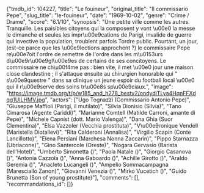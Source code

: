 {"tmdb_id": 104227, "title": "Le fouineur", "original_title": "Il commissario Pepe", "slug_title": "le-fouineur", "date": "1969-10-02", "genre": "Crime / Drame", "score": "6.1/10", "synopsis": "Une petite ville comme les autres. Tranquille. Les paisibles citoyens qui la composent y vont \u00e0 la messe le dimanche et seules les impr\u00e9cations de Parigi, invalide de guerre qui invective la population, troublent parfois Tordre public. Pourtant, un jour, (est-ce parce que les \u00e9lections approchent ?) le commissaire Pepe re\u00e7oit l'ordre de remettre de l'ordre dans les m\u0153urs d\u00e9r\u00e9gl\u00e9es de certains de ses concitoyens. Le commissaire ne ch\u00f4me pas : bien vite, il met \u00e0 jour une maison close clandestine ; il s'attaque ensuite au chirurgien honorable qui \" s\u00e9questre \" dans sa clinique un jeune espoir du football local \u00e0 qui il r\u00e9serve des soins tr\u00e8s sp\u00e9ciaux.", "image": "https://image.tmdb.org/t/p/w185_and_h278_bestv2/ondydiTLya4HqnFFXdqg1UILHMV.jpg", "actors": ["Ugo Tognazzi (Commissario Antonio Pepe)", "Giuseppe Maffioli (Parigi, il mutilato)", "Silvia Dionisio (Silvia)", "Tano Cimarosa (Agente Cariddi)", "Marianne Comtell (Matilde Carroni, amante di Pepe)", "Michele Capnist (dott. Mario Valenga)", "Dana Ghia (Suor Clementina)", "Elsa Vazzoler (Vecchia prostituta)", "V\u00e9ronique Vendell (Maristella Diotallevi)", "Rita Calderoni (Annalisa)", "Virgilio Scapin (Conte Lancillotto)", "Elena Persiani (Marchesa Nonna Zaccarin)", "Pippo Starnazza (Ubriacone)", "Gino Santercole (Oreste)", "Nogara Gervasio (Barista dell'Hotel)", "Umberto Simonetta ()", "Paola Natale ()", "Giorgio Casanova ()", "Antonia Cazzola ()", "Anna Gaboardo ()", "Achille Girotto ()", "Araldo Geremia ()", "Anacleto Lucangeli ()", "Ampelio Sommacampagna (Maresciallo Zanon)", "Giovanni Venezia ()", "Mirko Vucetich ()", "Guido Brunetta (Son of young prostitute)"], "comments": [], "recommandations_id": []}